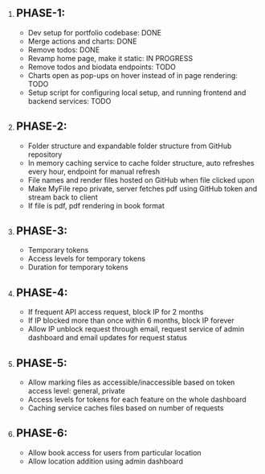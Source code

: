 1. PHASE-1:
   -
   - Dev setup for portfolio codebase: DONE
   - Merge actions and charts: DONE
   - Remove todos: DONE
   - Revamp home page, make it static: IN PROGRESS
   - Remove todos and biodata endpoints: TODO
   - Charts open as pop-ups on hover instead of in page rendering: TODO
   - Setup script for configuring local setup, and running frontend and backend services: TODO
2. PHASE-2:
   -
   - Folder structure and expandable folder structure from GitHub repository
   - In memory caching service to cache folder structure, auto refreshes every hour, endpoint for manual refresh
   - File names and render files hosted on GitHub when file clicked upon
   - Make MyFile repo private, server fetches pdf using GitHub token and stream back to client
   - If file is pdf, pdf rendering in book format
3. PHASE-3:
   - 
   - Temporary tokens
   - Access levels for temporary tokens
   - Duration for temporary tokens
4. PHASE-4:
   - 
   - If frequent API access request, block IP for 2 months
   - If IP blocked more than once within 6 months, block IP forever
   - Allow IP unblock request through email, request service of admin dashboard and email updates for request status
5. PHASE-5:
   - 
   - Allow marking files as accessible/inaccessible based on token access level: general, private
   - Access levels for tokens for each feature on the whole dashboard
   - Caching service caches files based on number of requests
6. PHASE-6:
   - 
   - Allow book access for users from particular location
   - Allow location addition using admin dashboard
